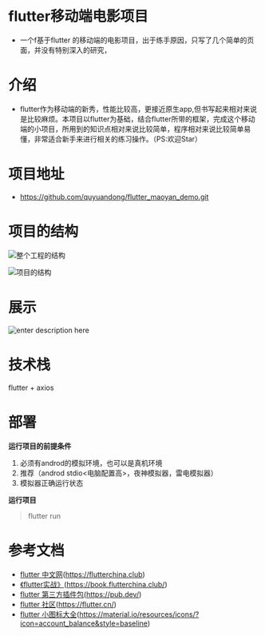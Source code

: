 # flutter移动端电影项目
* 一个f基于flutter 的移动端的电影项目，出于练手原因，只写了几个简单的页面，并没有特别深入的研究，


# 介绍
* flutter作为移动端的新秀，性能比较高，更接近原生app,但书写起来相对来说是比较麻烦。本项目以flutter为基础，结合flutter所带的框架，完成这个移动端的小项目，所用到的知识点相对来说比较简单，程序相对来说比较简单易懂，非常适合新手来进行相关的练习操作。（PS:欢迎Star）
# 项目地址

* <a target="_blank" href="https://github.com/quyuandong/flutter_maoyan_demo.git">https://github.com/quyuandong/flutter_maoyan_demo.git</a>

# 项目的结构
![整个工程的结构](https://gitee.com/qyd_9/nodebook_image/raw/master/小书匠/201910101570668986024.png)

![项目的结构](https://gitee.com/qyd_9/nodebook_image/raw/master/小书匠/20191012maoyan-1.png)



# 展示

![enter description here](https://gitee.com/qyd_9/nodebook_image/raw/master/小书匠/20191012maoyan.gif)



# 技术栈
flutter + axios



# 部署


**运行项目的前提条件**

 1. 必须有androd的模拟环境，也可以是真机环境
 2. 推荐（androd stdio<电脑配置高>，夜神模拟器，雷电模拟器）
 3. 模拟器正确运行状态

**运行项目**

>flutter run



# 参考文档
- [flutter 中文网](https://flutterchina.club/)(https://flutterchina.club)
- [《flutter实战》](https://book.flutterchina.club/)(https://book.flutterchina.club/)
- [flutter 第三方插件包](https://pub.dev/)(https://pub.dev/)
- [flutter 社区](https://flutter.cn/)(https://flutter.cn/)
- [flutter 小图标大全](https://material.io/resources/icons/?icon=account_balance&style=baseline)(https://material.io/resources/icons/?icon=account_balance&style=baseline)


